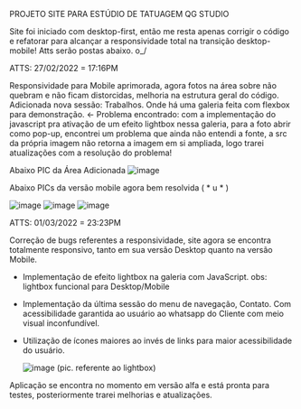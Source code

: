 PROJETO SITE PARA ESTÚDIO DE TATUAGEM QG STUDIO

Site foi iniciado com desktop-first, então me resta apenas corrigir o código e refatorar para alcançar a responsividade total na transição desktop-mobile! Atts serão postas abaixo. o_/

ATTS: 27/02/2022 = 17:16PM

Responsividade para Mobile aprimorada, agora fotos na área sobre não quebram e não ficam distorcidas, melhoria na estrutura geral do código.
Adicionada nova sessão: Trabalhos. Onde há uma galeria feita com flexbox para demonstração. <- Problema encontrado:
com a implementação do javascript pra ativação de um efeito lightbox nessa galeria, para a foto abrir como pop-up, encontrei um problema que ainda não entendi a fonte,
a src da própria imagem não retorna a imagem em si ampliada, logo trarei atualizações com a resolução do problema!

Abaixo PIC da Área Adicionada
![image](https://user-images.githubusercontent.com/70102177/155898380-20a3b32a-4b79-4680-8598-380decba2a5a.png)

Abaixo PICs da versão mobile agora bem resolvida ( * u * )

![image](https://user-images.githubusercontent.com/70102177/155898421-d8a77bee-a613-421c-8b1d-85d21ab6024c.png) ![image](https://user-images.githubusercontent.com/70102177/155898433-78aa006f-41b1-4f82-ba98-836ed386c364.png) ![image](https://user-images.githubusercontent.com/70102177/155898441-d2d9bf8e-17dc-4249-aabd-da8ebe4d04b4.png)


ATTS: 01/03/2022 = 23:23PM

Correção de bugs referentes a responsividade, site agora se encontra totalmente responsivo, tanto em sua versão Desktop quanto na versão Mobile.
  - Implementação de efeito lightbox na galeria com JavaScript.
      obs: lightbox funcional para Desktop/Mobile
  - Implementação da última sessão do menu de navegação, Contato. Com acessibilidade garantida ao usuário ao whatsapp do Cliente com meio visual inconfundível.
  - Utilização de ícones maiores ao invés de links para maior acessibilidade do usuário.

    ![image](https://user-images.githubusercontent.com/70102177/156282758-38408a90-17e2-4b94-9805-8916e5b70444.png)
    (pic. referente ao lightbox)
    
Aplicação se encontra no momento em versão alfa e está pronta para testes, posteriormente trarei melhorias e atualizações.
